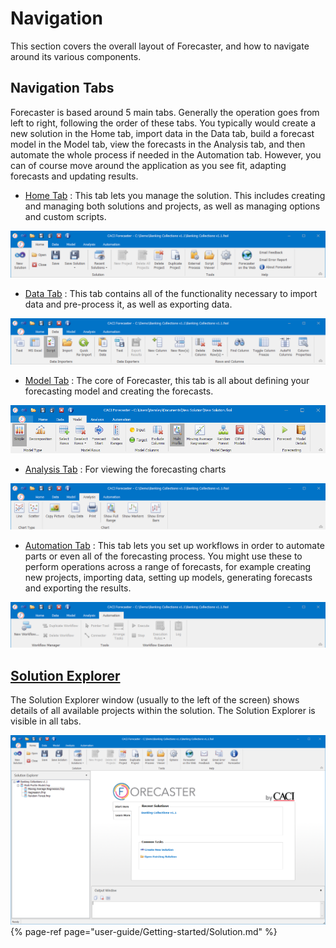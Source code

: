 # Navigation

This section covers the overall layout of Forecaster, and how to navigate around its various components.

## Navigation Tabs
Forecaster is based around 5 main tabs. Generally the operation goes from left to right, following the order of these tabs. You typically would create a new solution in the Home tab, import data in the Data tab, build a forecast model in the Model tab, view the forecasts in the Analysis tab, and then automate the whole process if needed in the Automation tab. However, you can of course move around the application as you see fit, adapting forecasts and updating results.  




* [Home Tab](/user-guide/Home/Home.md) : This tab lets you manage the solution. This includes creating and managing both solutions and projects, as well as managing options and custom scripts. 

![Home Tab](imgs/HomeTab.png)


* [Data Tab](/user-guide/Data/Data.md) : This tab contains all of the functionality necessary to import data and pre-process it, as well as exporting data.

![Data Tab](imgs/DataTab.png)


* [Model Tab](/user-guide/Model/Model.md) : The core of Forecaster, this tab is all about defining your forecasting model and creating the forecasts.

![Model Tab](imgs/ModelTab2.png)


* [Analysis Tab](/user-guide/Analysis/Analysis.md) : For viewing the forecasting charts

![Analysis Tab](imgs/AnalysisTab.png)



* [Automation Tab](/user-guide/Automation/Automation.md) : This tab lets you set up workflows in order to automate parts or even all of the forecasting process. You might use these to perform operations across a range of forecasts, for example creating new projects, importing data, setting up models, generating forecasts and exporting the results.

![Automation Tab](imgs/AutomationTab.png)



## [Solution Explorer](/user-guide/Getting-started/Solution.md)
The Solution Explorer window (usually to the left of the screen) shows details of all available projects within the solution. The Solution Explorer is visible in all tabs.

![Forecaster](imgs/ForecasterMainScreen.png)
{% page-ref page="user-guide/Getting-started/Solution.md" %}


